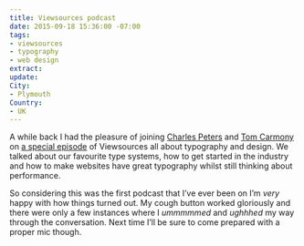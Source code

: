 ```yaml
---
title: Viewsources podcast
date: 2015-09-18 15:36:00 -07:00
tags:
- viewsources
- typography
- web design
extract: 
update: 
City:
- Plymouth
Country:
- UK
---
```


A while back I had the pleasure of joining [Charles Peters](https://twitter.com/charlespeters) and [Tom Carmony](https://twitter.com/tomcarmony) on [a special episode](https://viewsourc.es/2015/09/18/episode-13-typography/) of Viewsources all about typography and design. We talked about our favourite type systems, how to get started in the industry and how to make websites have great typography whilst still thinking about performance.

So considering this was the first podcast that I’ve ever been on I’m *very* happy with how things turned out. My cough button worked gloriously and there were only a few instances where I *ummmmmed* and *ughhhed* my way through the conversation. Next time I’ll be sure to come prepared with a proper mic though.
